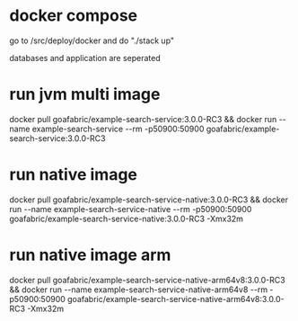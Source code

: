 # docker compose
go to /src/deploy/docker and do "./stack up"
                                                       
databases and application are seperated

# run jvm multi image
docker pull goafabric/example-search-service:3.0.0-RC3 && docker run --name example-search-service --rm -p50900:50900 goafabric/example-search-service:3.0.0-RC3

# run native image
docker pull goafabric/example-search-service-native:3.0.0-RC3 && docker run --name example-search-service-native --rm -p50900:50900 goafabric/example-search-service-native:3.0.0-RC3 -Xmx32m

# run native image arm
docker pull goafabric/example-search-service-native-arm64v8:3.0.0-RC3 && docker run --name example-search-service-native-arm64v8 --rm -p50900:50900 goafabric/example-search-service-native-arm64v8:3.0.0-RC3 -Xmx32m
